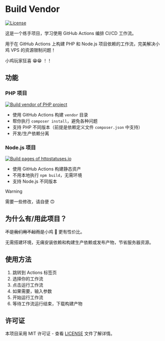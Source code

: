 # Build Vendor

[![License](https://img.shields.io/github/license/zhanglianxin/build-vendor)](LICENSE)

这是一个练手项目，学习使用 GitHub Actions 编排 CI/CD 工作流。

用于在 GitHub Actions 上构建 PHP 和 Node.js 项目依赖的工作流，完美解决小鸡 VPS 的资源限制问题！

小鸡玩家狂喜 😁😁 ！！

## 功能

### PHP 项目

[![Build vendor of PHP project](https://github.com/zhanglianxin/build-vendor/actions/workflows/online-repo.yml/badge.svg)](https://github.com/zhanglianxin/build-vendor/actions/workflows/online-repo.yml)

- 使用 GitHub Actions 构建 `vendor` 目录
- 帮你执行 `composer install`，避免各种问题 
- 支持 PHP 不同版本（前提是依赖定义文件 `composer.json` 中支持）
- 开发/生产依赖分离

### Node.js 项目

[![Build pages of httpstatuses.io](https://github.com/zhanglianxin/build-vendor/actions/workflows/httpstatuses.yml/badge.svg)](https://github.com/zhanglianxin/build-vendor/actions/workflows/httpstatuses.yml)

- 使用 GitHub Actions 构建静态资产
- 不用本地执行 `npm build`，无需环境
- 支持 Node.js 不同版本
> [!WARNING]
> 需要一些修改，请自便 🙃

## 为什么有/用此项目？

~~不是我们用不起而是~~小鸡 🐤 更有性价比。

无需搭建环境，无痛安装依赖和构建生产依赖或发布产物，节省服务器资源。

## 使用方法

1. 跳转到 Actions 标签页
2. 选择你的工作流
3. 点击运行工作流
4. 如果需要，输入参数
5. 开始运行工作流
6. 等待工作流运行结束，下载构建产物

## 许可证

本项目采用 MIT 许可证 - 查看 [LICENSE](LICENSE) 文件了解详情。
